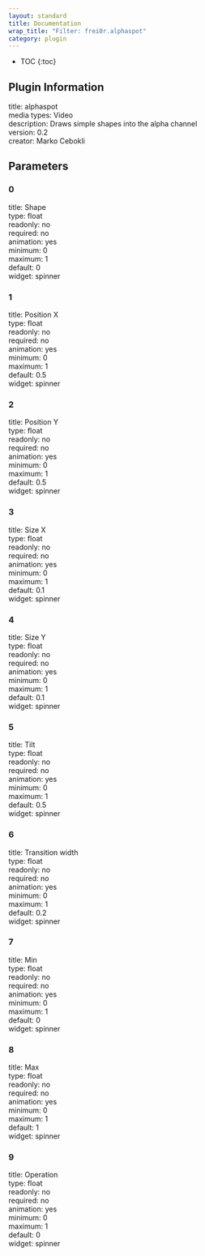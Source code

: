 ```yaml
---
layout: standard
title: Documentation
wrap_title: "Filter: frei0r.alphaspot"
category: plugin
---
```

* TOC
{:toc}

## Plugin Information

title: alphaspot  
media types:
Video  
description: Draws simple shapes into the alpha channel  
version: 0.2  
creator: Marko Cebokli  

## Parameters

### 0

title: Shape    
type: float  
readonly: no  
required: no  
animation: yes  
minimum: 0  
maximum: 1  
default: 0  
widget: spinner  

### 1

title: Position X    
type: float  
readonly: no  
required: no  
animation: yes  
minimum: 0  
maximum: 1  
default: 0.5  
widget: spinner  

### 2

title: Position Y    
type: float  
readonly: no  
required: no  
animation: yes  
minimum: 0  
maximum: 1  
default: 0.5  
widget: spinner  

### 3

title: Size X    
type: float  
readonly: no  
required: no  
animation: yes  
minimum: 0  
maximum: 1  
default: 0.1  
widget: spinner  

### 4

title: Size Y    
type: float  
readonly: no  
required: no  
animation: yes  
minimum: 0  
maximum: 1  
default: 0.1  
widget: spinner  

### 5

title: Tilt    
type: float  
readonly: no  
required: no  
animation: yes  
minimum: 0  
maximum: 1  
default: 0.5  
widget: spinner  

### 6

title: Transition width    
type: float  
readonly: no  
required: no  
animation: yes  
minimum: 0  
maximum: 1  
default: 0.2  
widget: spinner  

### 7

title: Min    
type: float  
readonly: no  
required: no  
animation: yes  
minimum: 0  
maximum: 1  
default: 0  
widget: spinner  

### 8

title: Max    
type: float  
readonly: no  
required: no  
animation: yes  
minimum: 0  
maximum: 1  
default: 1  
widget: spinner  

### 9

title: Operation    
type: float  
readonly: no  
required: no  
animation: yes  
minimum: 0  
maximum: 1  
default: 0  
widget: spinner  

